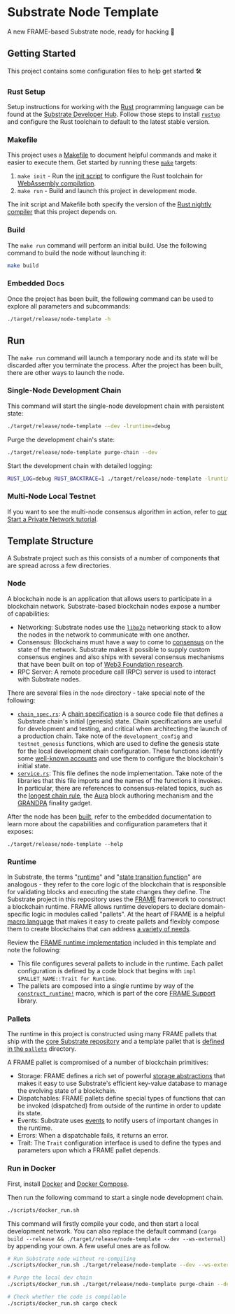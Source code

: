 # Substrate Node Template

A new FRAME-based Substrate node, ready for hacking :rocket:

## Getting Started

This project contains some configuration files to help get started :hammer_and_wrench:

### Rust Setup

Setup instructions for working with the [Rust](https://www.rust-lang.org/) programming language can
be found at the
[Substrate Developer Hub](https://substrate.dev/docs/en/knowledgebase/getting-started). Follow those
steps to install [`rustup`](https://rustup.rs/) and configure the Rust toolchain to default to the
latest stable version.

### Makefile

This project uses a [Makefile](Makefile) to document helpful commands and make it easier to execute
them. Get started by running these [`make`](https://www.gnu.org/software/make/manual/make.html)
targets:

1. `make init` - Run the [init script](scripts/init.sh) to configure the Rust toolchain for
   [WebAssembly compilation](https://substrate.dev/docs/en/knowledgebase/getting-started/#webassembly-compilation).
1. `make run` - Build and launch this project in development mode.

The init script and Makefile both specify the version of the
[Rust nightly compiler](https://substrate.dev/docs/en/knowledgebase/getting-started/#rust-nightly-toolchain)
that this project depends on.

### Build

The `make run` command will perform an initial build. Use the following command to build the node
without launching it:

```sh
make build
```

### Embedded Docs

Once the project has been built, the following command can be used to explore all parameters and
subcommands:

```sh
./target/release/node-template -h
```

## Run

The `make run` command will launch a temporary node and its state will be discarded after you
terminate the process. After the project has been built, there are other ways to launch the node.

### Single-Node Development Chain

This command will start the single-node development chain with persistent state:

```bash
./target/release/node-template --dev -lruntime=debug
```

Purge the development chain's state:

```bash
./target/release/node-template purge-chain --dev
```

Start the development chain with detailed logging:

```bash
RUST_LOG=debug RUST_BACKTRACE=1 ./target/release/node-template -lruntime=debug --dev
```

### Multi-Node Local Testnet

If you want to see the multi-node consensus algorithm in action, refer to
[our Start a Private Network tutorial](https://substrate.dev/docs/en/tutorials/start-a-private-network/).

## Template Structure

A Substrate project such as this consists of a number of components that are spread across a few
directories.

### Node

A blockchain node is an application that allows users to participate in a blockchain network.
Substrate-based blockchain nodes expose a number of capabilities:

-   Networking: Substrate nodes use the [`libp2p`](https://libp2p.io/) networking stack to allow the
    nodes in the network to communicate with one another.
-   Consensus: Blockchains must have a way to come to
    [consensus](https://substrate.dev/docs/en/knowledgebase/advanced/consensus) on the state of the
    network. Substrate makes it possible to supply custom consensus engines and also ships with
    several consensus mechanisms that have been built on top of
    [Web3 Foundation research](https://research.web3.foundation/en/latest/polkadot/NPoS/index.html).
-   RPC Server: A remote procedure call (RPC) server is used to interact with Substrate nodes.

There are several files in the `node` directory - take special note of the following:

-   [`chain_spec.rs`](./node/src/chain_spec.rs): A
    [chain specification](https://substrate.dev/docs/en/knowledgebase/integrate/chain-spec) is a
    source code file that defines a Substrate chain's initial (genesis) state. Chain specifications
    are useful for development and testing, and critical when architecting the launch of a
    production chain. Take note of the `development_config` and `testnet_genesis` functions, which
    are used to define the genesis state for the local development chain configuration. These
    functions identify some
    [well-known accounts](https://substrate.dev/docs/en/knowledgebase/integrate/subkey#well-known-keys)
    and use them to configure the blockchain's initial state.
-   [`service.rs`](./node/src/service.rs): This file defines the node implementation. Take note of
    the libraries that this file imports and the names of the functions it invokes. In particular,
    there are references to consensus-related topics, such as the
    [longest chain rule](https://substrate.dev/docs/en/knowledgebase/advanced/consensus#longest-chain-rule),
    the [Aura](https://substrate.dev/docs/en/knowledgebase/advanced/consensus#aura) block authoring
    mechanism and the
    [GRANDPA](https://substrate.dev/docs/en/knowledgebase/advanced/consensus#grandpa) finality
    gadget.

After the node has been [built](#build), refer to the embedded documentation to learn more about the
capabilities and configuration parameters that it exposes:

```shell
./target/release/node-template --help
```

### Runtime

In Substrate, the terms
"[runtime](https://substrate.dev/docs/en/knowledgebase/getting-started/glossary#runtime)" and
"[state transition function](https://substrate.dev/docs/en/knowledgebase/getting-started/glossary#stf-state-transition-function)"
are analogous - they refer to the core logic of the blockchain that is responsible for validating
blocks and executing the state changes they define. The Substrate project in this repository uses
the [FRAME](https://substrate.dev/docs/en/knowledgebase/runtime/frame) framework to construct a
blockchain runtime. FRAME allows runtime developers to declare domain-specific logic in modules
called "pallets". At the heart of FRAME is a helpful
[macro language](https://substrate.dev/docs/en/knowledgebase/runtime/macros) that makes it easy to
create pallets and flexibly compose them to create blockchains that can address
[a variety of needs](https://www.substrate.io/substrate-users/).

Review the [FRAME runtime implementation](./runtime/src/lib.rs) included in this template and note
the following:

-   This file configures several pallets to include in the runtime. Each pallet configuration is
    defined by a code block that begins with `impl $PALLET_NAME::Trait for Runtime`.
-   The pallets are composed into a single runtime by way of the
    [`construct_runtime!`](https://crates.parity.io/frame_support/macro.construct_runtime.html)
    macro, which is part of the core
    [FRAME Support](https://substrate.dev/docs/en/knowledgebase/runtime/frame#support-library)
    library.

### Pallets

The runtime in this project is constructed using many FRAME pallets that ship with the
[core Substrate repository](https://github.com/paritytech/substrate/tree/master/frame) and a
template pallet that is [defined in the `pallets`](./pallets/template/src/lib.rs) directory.

A FRAME pallet is compromised of a number of blockchain primitives:

-   Storage: FRAME defines a rich set of powerful
    [storage abstractions](https://substrate.dev/docs/en/knowledgebase/runtime/storage) that makes
    it easy to use Substrate's efficient key-value database to manage the evolving state of a
    blockchain.
-   Dispatchables: FRAME pallets define special types of functions that can be invoked (dispatched)
    from outside of the runtime in order to update its state.
-   Events: Substrate uses [events](https://substrate.dev/docs/en/knowledgebase/runtime/events) to
    notify users of important changes in the runtime.
-   Errors: When a dispatchable fails, it returns an error.
-   Trait: The `Trait` configuration interface is used to define the types and parameters upon which
    a FRAME pallet depends.

### Run in Docker

First, install [Docker](https://docs.docker.com/get-docker/) and
[Docker Compose](https://docs.docker.com/compose/install/).

Then run the following command to start a single node development chain.

```bash
./scripts/docker_run.sh
```

This command will firstly compile your code, and then start a local development network. You can
also replace the default command (`cargo build --release && ./target/release/node-template --dev --ws-external`)
by appending your own. A few useful ones are as follow.

```bash
# Run Substrate node without re-compiling
./scripts/docker_run.sh ./target/release/node-template --dev --ws-external

# Purge the local dev chain
./scripts/docker_run.sh ./target/release/node-template purge-chain --dev

# Check whether the code is compilable
./scripts/docker_run.sh cargo check
```
